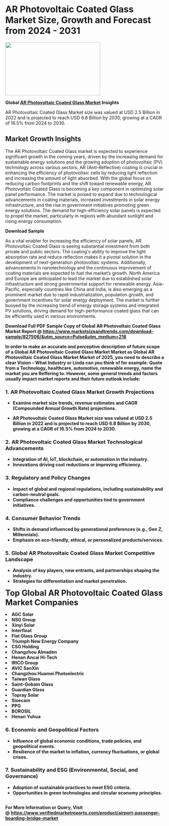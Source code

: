 <H1>AR Photovoltaic Coated Glass Market Size, Growth and Forecast from 2024 - 2031</H1><img class="aligncenter size-medium wp-image-584254" src="https://thirdeyenews.in/wp-content/uploads/2024/09/Global-Market-Research-300x168.jpeg" alt="" width="300" height="168" /><p><strong>Global&nbsp;<a href="https://www.marketsizeandtrends.com/download-sample/827506/&amp;utm_source=Pulse&amp;utm_medium=218">AR Photovoltaic Coated Glass Market</a> Insights</strong></p><p>AR Photovoltaic Coated Glass Market size was valued at USD 2.5 Billion in 2022 and is projected to reach USD 6.8 Billion by 2030, growing at a CAGR of 16.5% from 2024 to 2030.</p><p><h2>Market Growth Insights</h2> <p>The AR Photovoltaic Coated Glass market is expected to experience significant growth in the coming years, driven by the increasing demand for sustainable energy solutions and the growing adoption of photovoltaic (PV) technology across various sectors. AR (Anti-Reflective) coating is crucial in enhancing the efficiency of photovoltaic cells by reducing light reflection and increasing the amount of light absorbed. With the global focus on reducing carbon footprints and the shift toward renewable energy, AR Photovoltaic Coated Glass is becoming a key component in optimizing solar panel performance. The market is poised to expand due to technological advancements in coating materials, increased investments in solar energy infrastructure, and the rise in government initiatives promoting green energy solutions. The demand for high-efficiency solar panels is expected to propel the market, particularly in regions with abundant sunlight and rising energy consumption.</p> <p><strong>Download Sample</strong></p> <p>As a vital enabler for increasing the efficiency of solar panels, AR Photovoltaic Coated Glass is seeing substantial investment from both private and public sectors. The coating's ability to improve the light absorption rate and reduce reflection makes it a pivotal solution in the development of next-generation photovoltaic systems. Additionally, advancements in nanotechnology and the continuous improvement of coating materials are expected to fuel the market’s growth. North America and Europe are anticipated to lead the market due to established solar infrastructure and strong governmental support for renewable energy. Asia-Pacific, especially countries like China and India, is also emerging as a prominent market due to rapid industrialization, population growth, and government incentives for solar energy deployment. The market is further buoyed by the increasing trend of energy storage systems and integrated PV solutions, driving demand for high-performance coated glass that can be efficiently used in various environments.</p> <p><strong></p><p><span class=""><strong>Download Full PDF Sample Copy of Global AR Photovoltaic Coated Glass Market Report</strong> @ <a href="https://www.marketsizeandtrends.com/download-sample/827506/&amp;utm_source=Pulse&amp;utm_medium=218" target="_blank">https://www.marketsizeandtrends.com/download-sample/827506/&amp;utm_source=Pulse&amp;utm_medium=218</a></span></p><p>In order to make an accurate and perceptive description of future scope of a Global&nbsp;AR Photovoltaic Coated Glass Market Market as Global&nbsp;AR Photovoltaic Coated Glass Market Market of 2025, you need to describe a clear Vision &ndash; What Industry or Linda can you think of for example: Quote from a Technology, healthcare, automotive, renewable energy, name the market you are Reffering to. However, some general trends and factors usually impact market reports and their future outlook include:</p><h3>1.&nbsp;<strong>AR Photovoltaic Coated Glass Market Growth Projections</strong></h3><ul><li>Examine market size trends, revenue estimates and CAGR (Compounded Annual Growth Rate) projections.</li><li><p>AR Photovoltaic Coated Glass Market size was valued at USD 2.5 Billion in 2022 and is projected to reach USD 6.8 Billion by 2030, growing at a CAGR of 16.5% from 2024 to 2030.</p></li></ul><h3>2.&nbsp;<strong>AR Photovoltaic Coated Glass Market Technological Advancements</strong></h3><ul><li>Integration of AI, IoT, blockchain, or automation in the industry.</li><li>Innovations driving cost reductions or improving efficiency.</li></ul><h3>3.&nbsp;<strong>Regulatory and Policy Changes</strong></h3><ul><li>Impact of global and regional regulations, including sustainability and carbon-neutral goals.</li><li>Compliance challenges and opportunities tied to government initiatives.</li></ul><h3>4.&nbsp;<strong>Consumer Behavior Trends</strong></h3><ul><li>Shifts in demand influenced by generational preferences (e.g., Gen Z, Millennials).</li><li>Emphasis on eco-friendly, ethical, or personalized products/services.</li></ul><h3>5.&nbsp;<strong>Global AR Photovoltaic Coated Glass Market Competitive Landscape</strong></h3><ul><li>Analysis of key players, new entrants, and partnerships shaping the industry.</li><li>Strategies for differentiation and market penetration.</li></ul><p data-pm-slice="1 1 []"><span style="color: inherit; font-family: inherit; font-size: 25px;">Top Global AR Photovoltaic Coated Glass Market Companies</span></p><div class="" data-test-id=""><p><li>AGC Solar</li><li> NSG Group</li><li> Xinyi Solar</li><li> Interfloat</li><li> Flat Glass Group</li><li> Triumph New Energy Company</li><li> CSG Holding</li><li> Changzhou Almaden</li><li> Henan Ancai Hi-Tech</li><li> IRICO Group</li><li> AVIC SanXin</li><li> Changzhou Huamei Photoelectric</li><li> Taiwan Glass</li><li> Saint-Gobain Glass</li><li> Guardian Glass</li><li> Topray Solar</li><li> Sisecam</li><li> PPG</li><li> BOROSIL</li><li> Henan Yuhua</li></p></div><h3>6.&nbsp;<strong>Economic and Geopolitical Factors</strong></h3><ul><li>Influence of global economic conditions, trade policies, and geopolitical events.</li><li>Resilience of the market to inflation, currency fluctuations, or global crises.</li></ul><h3>7.&nbsp;<strong>Sustainability and ESG (Environmental, Social, and Governance)</strong></h3><ul><li>Adoption of sustainable practices to meet ESG criteria.</li><li>Opportunities in green technologies and circular economy principles.</li></ul><h2><strong style="font-size: 14px;">For More Information or Query, Visit @&nbsp;</strong><a style="background-color: #ffffff; font-size: 14px;" href="https://www.marketsizeandtrends.com/report/ar-photovoltaic-coated-glass-market/" target="_blank">https://www.verifiedmarketreports.com/product/airport-passenger-boarding-bridge-market</a></h2>
